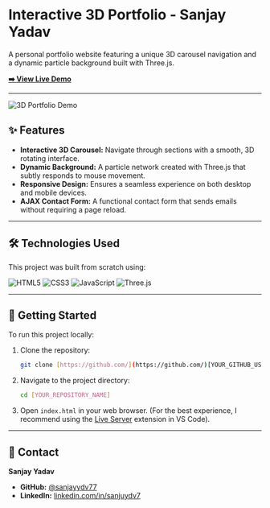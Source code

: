 # Interactive 3D Portfolio - Sanjay Yadav

A personal portfolio website featuring a unique 3D carousel navigation and a dynamic particle background built with Three.js.

**[➡️ View Live Demo](https://[YOUR_GITHUB_USERNAME].github.io/[YOUR_REPOSITORY_NAME]/)**

---

![3D Portfolio Demo](https://user-images.githubusercontent.com/your-id/your-image.gif)

## ✨ Features

- **Interactive 3D Carousel:** Navigate through sections with a smooth, 3D rotating interface.
- **Dynamic Background:** A particle network created with Three.js that subtly responds to mouse movement.
- **Responsive Design:** Ensures a seamless experience on both desktop and mobile devices.
- **AJAX Contact Form:** A functional contact form that sends emails without requiring a page reload.

---

## 🛠️ Technologies Used

This project was built from scratch using:

![HTML5](https://img.shields.io/badge/html5-%23E34F26.svg?style=for-the-badge&logo=html5&logoColor=white)
![CSS3](https://img.shields.io/badge/css3-%231572B6.svg?style=for-the-badge&logo=css3&logoColor=white)
![JavaScript](https://img.shields.io/badge/javascript-%23323330.svg?style=for-the-badge&logo=javascript&logoColor=%23F7DF1E)
![Three.js](https://img.shields.io/badge/three.js-black?style=for-the-badge&logo=three.js&logoColor=white)

---

## 🚀 Getting Started

To run this project locally:

1.  Clone the repository:
    ```bash
    git clone [https://github.com/](https://github.com/)[YOUR_GITHUB_USERNAME]/[YOUR_REPOSITORY_NAME].git
    ```
2.  Navigate to the project directory:
    ```bash
    cd [YOUR_REPOSITORY_NAME]
    ```
3.  Open `index.html` in your web browser. (For the best experience, I recommend using the [Live Server](https://marketplace.visualstudio.com/items?itemName=ritwickdey.LiveServer) extension in VS Code).

---

## 👤 Contact

**Sanjay Yadav**

- **GitHub:** [@sanjayydv77](https://github.com/sanjayydv77)
- **LinkedIn:** [linkedin.com/in/sanjuydv7](https://www.linkedin.com/in/sanjuydv7)